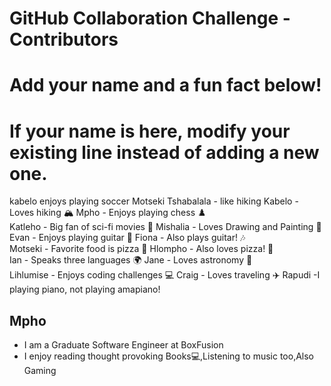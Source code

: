 # GitHub Collaboration Challenge - Contributors

# Add your name and a fun fact below!

# If your name is here, modify your existing line instead of adding a new one.
kabelo enjoys playing soccer
Motseki Tshabalala - like hiking
Kabelo - Loves hiking 🏔️ Mpho - Enjoys playing chess ♟️  
Katleho - Big fan of sci-fi movies 🎥 Mishalia - Loves Drawing and Painting 🚀  
Evan - Enjoys playing guitar 🎸 Fiona - Also plays guitar! 🎶  
Motseki - Favorite food is pizza 🍕 Hlompho - Also loves pizza! 🍕  
Ian - Speaks three languages 🌍 Jane - Loves astronomy 🔭  
Lihlumise - Enjoys coding challenges 💻 Craig - Loves traveling ✈️
Rapudi -I playing piano, not playing amapiano!

## Mpho

- I am a Graduate Software Engineer at BoxFusion
- I enjoy reading thought provoking Books💻,Listening to music too,Also Gaming
